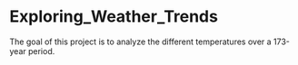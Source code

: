 # Exploring_Weather_Trends
The goal of this project is to analyze the different temperatures over a 173-year period.
